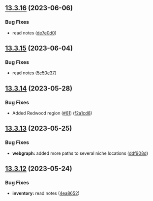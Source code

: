 ## [13.3.16](https://github.com/Torwent/WaspLib/compare/v13.3.15...v13.3.16) (2023-06-06)


### Bug Fixes

* read notes ([de7e0d0](https://github.com/Torwent/WaspLib/commit/de7e0d062b8d7168b2f7e638f59f258accef467b))



## [13.3.15](https://github.com/Torwent/WaspLib/compare/v13.3.14...v13.3.15) (2023-06-04)


### Bug Fixes

* read notes ([5c50e37](https://github.com/Torwent/WaspLib/commit/5c50e37226f8791de0c38b45ee722ebc20051962))



## [13.3.14](https://github.com/Torwent/WaspLib/compare/v13.3.13...v13.3.14) (2023-05-28)


### Bug Fixes

* Added Redwood region ([#61](https://github.com/Torwent/WaspLib/issues/61)) ([f2a1cd8](https://github.com/Torwent/WaspLib/commit/f2a1cd80827272301fb9de82dfe5681f1cf3c89c))



## [13.3.13](https://github.com/Torwent/WaspLib/compare/v13.3.12...v13.3.13) (2023-05-25)


### Bug Fixes

* **webgraph:** added more paths to several niche locations ([ddf908d](https://github.com/Torwent/WaspLib/commit/ddf908d72e8b114fd370efb91326e84d56dd8fb7))



## [13.3.12](https://github.com/Torwent/WaspLib/compare/v13.3.11...v13.3.12) (2023-05-24)


### Bug Fixes

* **inventory:** read notes ([4ea8652](https://github.com/Torwent/WaspLib/commit/4ea86521074802a29af33314167aee9fdb584fbc))



